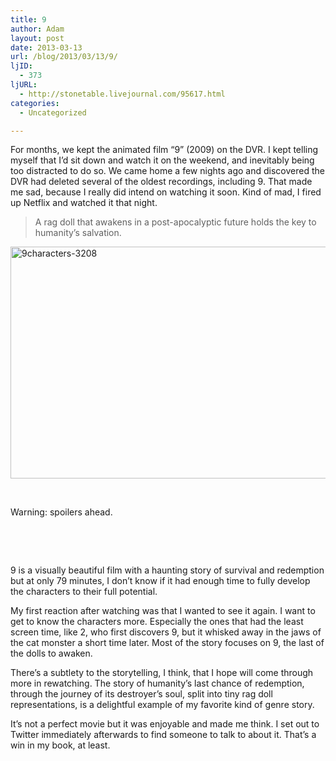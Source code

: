 ```yaml
---
title: 9
author: Adam
layout: post
date: 2013-03-13
url: /blog/2013/03/13/9/
ljID:
  - 373
ljURL:
  - http://stonetable.livejournal.com/95617.html
categories:
  - Uncategorized

---
```

For months, we kept the animated film &#8220;9&#8221; (2009) on the DVR. I kept telling myself that I&#8217;d sit down and watch it on the weekend, and inevitably being too distracted to do so. We came home a few nights ago and discovered the DVR had deleted several of the oldest recordings, including 9. That made me sad, because I really did intend on watching it soon. Kind of mad, I fired up Netflix and watched it that night.

> A rag doll that awakens in a post-apocalyptic future holds the key to humanity&#8217;s salvation.

[<img class="aligncenter size-large wp-image-893" alt="9characters-3208" src="http://www.adamisrael.com/wp-content/uploads/2013/03/9characters-3208-1024x576.jpeg" width="660" height="371" srcset="//www.adamisrael.com/wp-content/uploads/2013/03/9characters-3208-1024x576.jpeg 1024w, //www.adamisrael.com/wp-content/uploads/2013/03/9characters-3208-700x393.jpeg 700w" sizes="(max-width: 660px) 100vw, 660px" />](1)

&nbsp;

Warning: spoilers ahead.

&nbsp;

&nbsp;

9 is a visually beautiful film with a haunting story of survival and redemption but at only 79 minutes, I don&#8217;t know if it had enough time to fully develop the characters to their full potential.

My first reaction after watching was that I wanted to see it again. I want to get to know the characters more. Especially the ones that had the least screen time, like 2, who first discovers 9, but it whisked away in the jaws of the cat monster a short time later. Most of the story focuses on 9, the last of the dolls to awaken.

There&#8217;s a subtlety to the storytelling, I think, that I hope will come through more in rewatching. The story of humanity&#8217;s last chance of redemption, through the journey of its destroyer&#8217;s soul, split into tiny rag doll representations, is a delightful example of my favorite kind of genre story.

It&#8217;s not a perfect movie but it was enjoyable and made me think. I set out to Twitter immediately afterwards to find someone to talk to about it. That&#8217;s a win in my book, at least.

&nbsp;

 [1]: http://www.adamisrael.com/wp-content/uploads/2013/03/9characters-3208.jpeg
